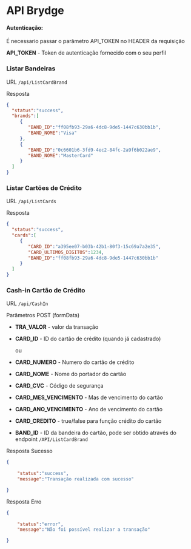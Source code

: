 # API Brydge


#### Autenticação:

É necessario passar o parâmetro API_TOKEN no HEADER da requisição

 **API_TOKEN**  - Token de autenticação fornecido com o seu perfil

### Listar Bandeiras

URL ```/api/ListCardBrand```

Resposta

 ```json
{
   "status":"success",
   "brands":[
      {
         "BAND_ID":"ff08fb93-29a6-4dc8-9de5-1447c630bb1b",
         "BAND_NOME":"Visa"
      },
      {
         "BAND_ID":"0c6601b6-3fd9-4ec2-84fc-2a9f6b022ae9",
         "BAND_NOME":"MasterCard"
      }
   ]
}

```


### Listar Cartões de Crédito


URL ```/api/ListCards```

Resposta

 ```json
{
   "status":"success",
   "cards":[
      {
         "CARD_ID":"a395ee07-b03b-42b1-80f3-15c69a7a2e35",
         "CARD_ULTIMOS_DIGITOS":1234,
         "BAND_ID":"ff08fb93-29a6-4dc8-9de5-1447c630bb1b"
      }
   ]
}
```


### Cash-in Cartão de Crédito


URL ```/api/CashIn```




Parâmetros POST (formData)

 - **TRA_VALOR** - valor da transação
 - **CARD_ID** - ID do cartão de crédito (quando já cadastrado)
 
   ou

 - **CARD_NUMERO** - Numero do cartão de crédito
 - **CARD_NOME** - Nome do portador do cartão
 - **CARD_CVC** - Código de segurança
 - **CARD_MES_VENCIMENTO** - Mas de vencimento do cartão 
 - **CARD_ANO_VENCIMENTO** - Ano de vencimento do cartão 
 - **CARD_CREDITO** - true/false para função crédito do cartão 
 - **BAND_ID** - ID da bandeira do cartão, pode ser obtido através do endpoint ```/API/ListCardBrand```


Resposta Sucesso

```json
{
	
	"status":"success",
	"message":"Transação realizada com sucesso"

}
```

Resposta Erro

```json
{
	
	"status":"error",
	"message":"Não foi possível realizar a transação"

}
```
 
